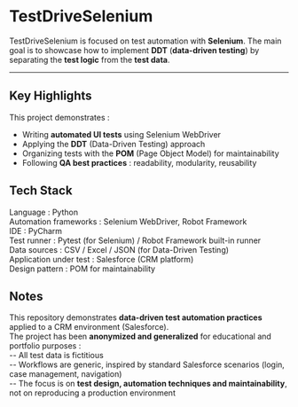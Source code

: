 # TestDriveSelenium
TestDriveSelenium is focused on test automation with **Selenium**. The main goal is to showcase how to implement **DDT** (**data-driven testing**) by separating the **test logic** from the **test data**.  

---

## Key Highlights
This project demonstrates :  
- Writing **automated UI tests** using Selenium WebDriver   
- Applying the **DDT** (Data-Driven Testing) approach  
- Organizing tests with the **POM** (Page Object Model) for maintainability  
- Following **QA best practices** : readability, modularity, reusability  

## Tech Stack
Language : Python  
Automation frameworks : Selenium WebDriver, Robot Framework  
IDE : PyCharm  
Test runner : Pytest (for Selenium) / Robot Framework built-in runner  
Data sources : CSV / Excel / JSON (for Data-Driven Testing)  
Application under test : Salesforce (CRM platform)  
Design pattern : POM for maintainability  

## Notes
This repository demonstrates **data-driven test automation practices** applied to a CRM environment (Salesforce).  
The project has been **anonymized and generalized** for educational and portfolio purposes :  
-- All test data is fictitious  
-- Workflows are generic, inspired by standard Salesforce scenarios (login, case management, navigation)  
-- The focus is on **test design, automation techniques and maintainability**, not on reproducing a production environment





